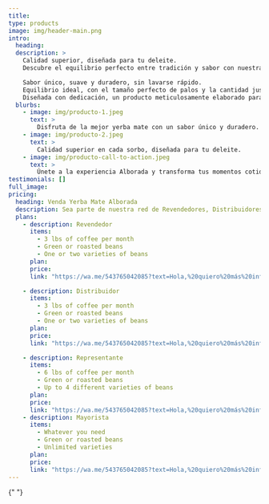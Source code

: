 ```yaml
---
title:
type: products
image: img/header-main.png
intro:
  heading: 
  description: >
    Calidad superior, diseñada para tu deleite.
    Descubre el equilibrio perfecto entre tradición y sabor con nuestra yerba mate de 500 gramos, ideal para los amantes del buen mate.

    Sabor único, suave y duradero, sin lavarse rápido.
    Equilibrio ideal, con el tamaño perfecto de palos y la cantidad justa de polvillo.
    Diseñada con dedicación, un producto meticulosamente elaborado para brindar una experiencia inigualable.
  blurbs:
    - image: img/producto-1.jpeg
      text: >
        Disfruta de la mejor yerba mate con un sabor único y duradero.
    - image: img/producto-2.jpeg
      text: >
        Calidad superior en cada sorbo, diseñada para tu deleite.    
    - image: img/producto-call-to-action.jpeg
      text: >
        Únete a la experiencia Alborada y transforma tus momentos cotidianos.
testimonials: []
full_image:
pricing:
  heading: Venda Yerba Mate Alborada
  description: Sea parte de nuestra red de Revendedores, Distribuidores, Representantes y Mayoristas
  plans:
    - description: Revendedor
      items:
        - 3 lbs of coffee per month
        - Green or roasted beans
        - One or two varieties of beans
      plan:
      price:
      link: "https://wa.me/543765042085?text=Hola,%20quiero%20más%20información%20deseo%20ser%20revendedor!"

    - description: Distribuidor
      items:
        - 3 lbs of coffee per month
        - Green or roasted beans
        - One or two varieties of beans
      plan:
      price:
      link: "https://wa.me/543765042085?text=Hola,%20quiero%20más%20información%20deseo%20ser%20distribuidor!"

    - description: Representante
      items:
        - 6 lbs of coffee per month
        - Green or roasted beans
        - Up to 4 different varieties of beans
      plan:
      price:
      link: "https://wa.me/543765042085?text=Hola,%20quiero%20más%20información%20deseo%20ser%20representante!"
    - description: Mayorista
      items:
        - Whatever you need
        - Green or roasted beans
        - Unlimited varieties
      plan:
      price:
      link: "https://wa.me/543765042085?text=Hola,%20quiero%20más%20información%20deseo%20ser%20mayorista!"
---
```

<a> {" "} </a>